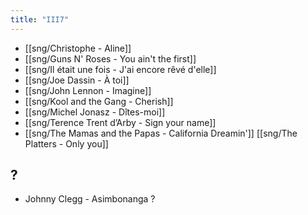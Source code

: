 ```yaml
---
title: "III7"
---
```


- [[sng/Christophe - Aline]]
- [[sng/Guns N' Roses - You ain't the first]]
- [[sng/Il était une fois - J'ai encore rêvé d'elle]]
- [[sng/Joe Dassin - À toi]]
- [[sng/John Lennon - Imagine]]
- [[sng/Kool and the Gang - Cherish]]
- [[sng/Michel Jonasz - Dîtes-moi]]
- [[sng/Terence Trent d’Arby - Sign your name]]
- [[sng/The Mamas and the Papas - California Dreamin']]
  [[sng/The Platters - Only you]]

## ?

- Johnny Clegg - Asimbonanga ?

